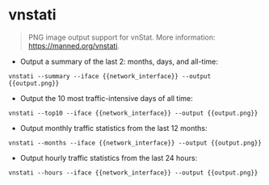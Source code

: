 # vnstati

> PNG image output support for vnStat.
> More information: <https://manned.org/vnstati>.

- Output a summary of the last 2: months, days, and all-time:

`vnstati --summary --iface {{network_interface}} --output {{output.png}}`

- Output the 10 most traffic-intensive days of all time:

`vnstati --top10 --iface {{network_interface}} --output {{output.png}}`

- Output monthly traffic statistics from the last 12 months:

`vnstati --months --iface {{network_interface}} --output {{output.png}}`

- Output hourly traffic statistics from the last 24 hours:

`vnstati --hours --iface {{network_interface}} --output {{output.png}}`
